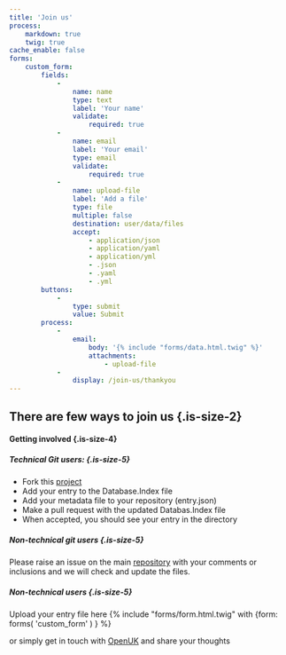 ```yaml
---
title: 'Join us'
process:
    markdown: true
    twig: true
cache_enable: false
forms:
    custom_form:
        fields:
            -
                name: name
                type: text
                label: 'Your name'
                validate:
                    required: true
            -
                name: email
                label: 'Your email'
                type: email
                validate:
                    required: true
            -
                name: upload-file
                label: 'Add a file'
                type: file
                multiple: false
                destination: user/data/files
                accept:
                    - application/json
                    - application/yaml
                    - application/yml
                    - .json
                    - .yaml
                    - .yml
        buttons:
            -
                type: submit
                value: Submit
        process:
            -
                email:
                    body: '{% include "forms/data.html.twig" %}'
                    attachments:
                        - upload-file
            -
                display: /join-us/thankyou
---
```


## There are few ways to join us {.is-size-2}

#### Getting involved {.is-size-4}

##### Technical Git users: {.is-size-5}

- Fork this [project](https://github.com/OpenUK/publiccode.directory)
- Add your entry to the Database.Index file
- Add your metadata file to your repository (entry.json)
- Make a pull request with the updated Databas.Index file
- When accepted, you should see your entry in the directory

##### Non-technical git users {.is-size-5}

Please raise an issue on the main [repository](https://github.com/OpenUK/publiccode.directory/issues) with your comments or inclusions and we will check and update the files.

##### Non-technical users {.is-size-5}

Upload your entry file here
{% include "forms/form.html.twig" with {form: forms( 'custom_form' ) } %}

or simply get in touch with [OpenUK](https://openuk.uk) and share your thoughts
